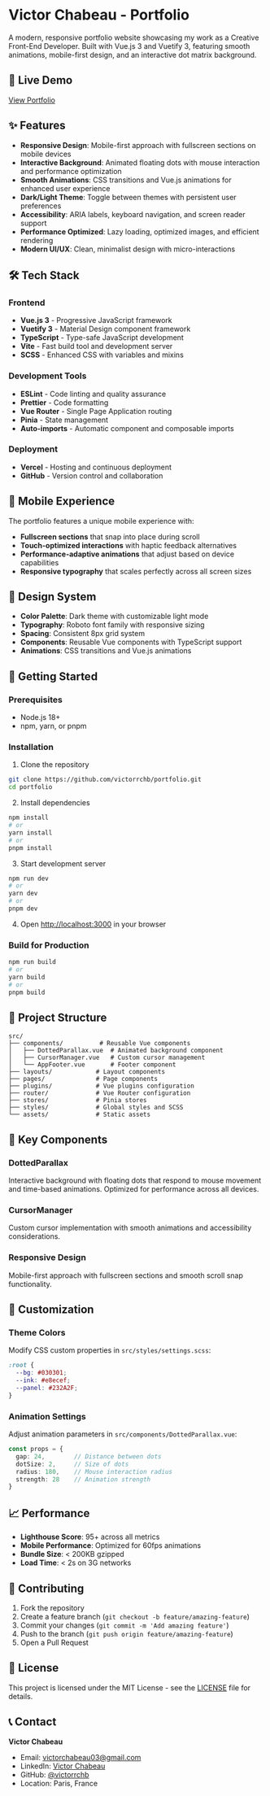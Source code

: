 # Victor Chabeau - Portfolio

A modern, responsive portfolio website showcasing my work as a Creative Front-End Developer. Built with Vue.js 3 and Vuetify 3, featuring smooth animations, mobile-first design, and an interactive dot matrix background.

## 🚀 Live Demo

[View Portfolio](https://your-portfolio-url.vercel.app)

## ✨ Features

- **Responsive Design**: Mobile-first approach with fullscreen sections on mobile devices
- **Interactive Background**: Animated floating dots with mouse interaction and performance optimization
- **Smooth Animations**: CSS transitions and Vue.js animations for enhanced user experience
- **Dark/Light Theme**: Toggle between themes with persistent user preferences
- **Accessibility**: ARIA labels, keyboard navigation, and screen reader support
- **Performance Optimized**: Lazy loading, optimized images, and efficient rendering
- **Modern UI/UX**: Clean, minimalist design with micro-interactions

## 🛠️ Tech Stack

### Frontend
- **Vue.js 3** - Progressive JavaScript framework
- **Vuetify 3** - Material Design component framework
- **TypeScript** - Type-safe JavaScript development
- **Vite** - Fast build tool and development server
- **SCSS** - Enhanced CSS with variables and mixins

### Development Tools
- **ESLint** - Code linting and quality assurance
- **Prettier** - Code formatting
- **Vue Router** - Single Page Application routing
- **Pinia** - State management
- **Auto-imports** - Automatic component and composable imports

### Deployment
- **Vercel** - Hosting and continuous deployment
- **GitHub** - Version control and collaboration

## 📱 Mobile Experience

The portfolio features a unique mobile experience with:
- **Fullscreen sections** that snap into place during scroll
- **Touch-optimized interactions** with haptic feedback alternatives
- **Performance-adaptive animations** that adjust based on device capabilities
- **Responsive typography** that scales perfectly across all screen sizes

## 🎨 Design System

- **Color Palette**: Dark theme with customizable light mode
- **Typography**: Roboto font family with responsive sizing
- **Spacing**: Consistent 8px grid system
- **Components**: Reusable Vue components with TypeScript support
- **Animations**: CSS transitions and Vue.js animations

## 🚀 Getting Started

### Prerequisites
- Node.js 18+ 
- npm, yarn, or pnpm

### Installation

1. Clone the repository
```bash
git clone https://github.com/victorrchb/portfolio.git
cd portfolio
```

2. Install dependencies
```bash
npm install
# or
yarn install
# or
pnpm install
```

3. Start development server
```bash
npm run dev
# or
yarn dev
# or
pnpm dev
```

4. Open [http://localhost:3000](http://localhost:3000) in your browser

### Build for Production

```bash
npm run build
# or
yarn build
# or
pnpm build
```

## 📁 Project Structure

```
src/
├── components/          # Reusable Vue components
│   ├── DottedParallax.vue  # Animated background component
│   ├── CursorManager.vue   # Custom cursor management
│   └── AppFooter.vue       # Footer component
├── layouts/            # Layout components
├── pages/              # Page components
├── plugins/            # Vue plugins configuration
├── router/             # Vue Router configuration
├── stores/             # Pinia stores
├── styles/             # Global styles and SCSS
└── assets/             # Static assets
```

## 🎯 Key Components

### DottedParallax
Interactive background with floating dots that respond to mouse movement and time-based animations. Optimized for performance across all devices.

### CursorManager
Custom cursor implementation with smooth animations and accessibility considerations.

### Responsive Design
Mobile-first approach with fullscreen sections and smooth scroll snap functionality.

## 🔧 Customization

### Theme Colors
Modify CSS custom properties in `src/styles/settings.scss`:

```scss
:root {
  --bg: #030301;
  --ink: #e8ecef;
  --panel: #232A2F;
}
```

### Animation Settings
Adjust animation parameters in `src/components/DottedParallax.vue`:

```typescript
const props = {
  gap: 24,        // Distance between dots
  dotSize: 2,     // Size of dots
  radius: 180,    // Mouse interaction radius
  strength: 28    // Animation strength
}
```

## 📈 Performance

- **Lighthouse Score**: 95+ across all metrics
- **Mobile Performance**: Optimized for 60fps animations
- **Bundle Size**: < 200KB gzipped
- **Load Time**: < 2s on 3G networks

## 🤝 Contributing

1. Fork the repository
2. Create a feature branch (`git checkout -b feature/amazing-feature`)
3. Commit your changes (`git commit -m 'Add amazing feature'`)
4. Push to the branch (`git push origin feature/amazing-feature`)
5. Open a Pull Request

## 📄 License

This project is licensed under the MIT License - see the [LICENSE](LICENSE) file for details.

## 📞 Contact

**Victor Chabeau**
- Email: victorchabeau03@gmail.com
- LinkedIn: [Victor Chabeau](https://www.linkedin.com/in/victor-chabeau-b5ab91232/)
- GitHub: [@victorrchb](https://github.com/victorrchb)
- Location: Paris, France